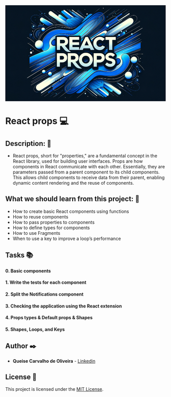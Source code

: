 <img src="https://github.com/Qcarvalhooliveira/holbertonschool-web_react/blob/master/react_props/image/React%20Props.png" width="1000" height="300">

# **React props** :computer:

## **Description:** :speech_balloon:

* React props, short for "properties," are a fundamental concept in the React library, used for building user interfaces. Props are how components in React communicate with each other. Essentially, they are parameters passed from a parent component to its child components. This allows child components to receive data from their parent, enabling dynamic content rendering and the reuse of components.

## **What we should learn from this project:** :bookmark_tabs:

* How to create basic React components using functions
* How to reuse components
* How to pass properties to components
* How to define types for components
* How to use Fragments
* When to use a key to improve a loop’s performance

## **Tasks** :books:

#### **0. Basic components**

#### **1. Write the tests for each component**

#### **2. Split the Notifications component**

#### **3. Checking the application using the React extension**

#### **4. Props types & Default props & Shapes**

#### **5. Shapes, Loops, and Keys**

## **Author** :black_nib:

* **Queise Carvalho de Oliveira** - [Linkedin](https://www.linkedin.com/in/queise-carvalho-de-oliveira-50359749/)


## License :page_with_curl:
This project is licensed under the [MIT License](https://opensource.org/license/mit/).


